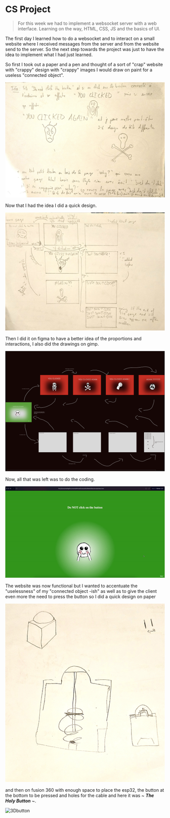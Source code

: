 # CS Project

> For this week we had to implement a websocket server with a web interface. Learning on the way, HTML, CSS, JS and the basics of UI. 

The first day I learned how to do a websocket and to interact on a small website where I received messages from the server and from the website send to the server. So the next step towards the project was just to have the idea to implement what I had just learned. 

So first I took out a paper and a pen and thought of a sort of "crap" website with "crappy" design with "crappy" images I would draw on paint for a useless "connected object".

![plot](./assets/web_plot.jpg)


Now that I had the idea I did a quick design.

![plot](./assets/web_design.jpg)


Then I did it on figma to have a better idea of the proportions and interactions, I also did the drawings on gimp.

![figma](./assets/figma.png)


Now, all that was left was to do the coding.

![website](./assets/WebVid.gif)

The website was now functional but I wanted to accentuate the "uselessness" of my "connected object -ish" as well as to give the client even more the need to press the button so I did a quick design on paper

![buttonpaper](./assets/button_schem1.jpg)

and then on fusion 360 with enough space to place the esp32, the button at the bottom to be pressed and holes for the cable and here it was ~ ***The Holy Button*** ~.

![3Dbutton](./assets/Buttonanim.gif)


